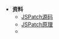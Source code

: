 
> <h2 id=''></h2>
- **资料**
	- [JSPatch源码](https://github.com/bang590/JSPatch)
	- [JSPatch原理](http://blog.cnbang.net/tech/2808/)
	- 
